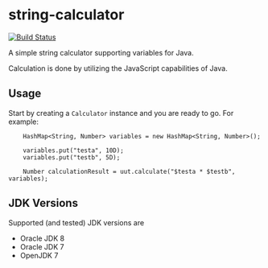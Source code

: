 # string-calculator
[![Build Status](https://travis-ci.org/error418/string-calculator.svg?branch=enhancement%2Ftravis-ci)](https://travis-ci.org/error418/string-calculator)

A simple string calculator supporting variables for Java.

Calculation is done by utilizing the JavaScript capabilities of Java.


## Usage

Start by creating a `Calculator` instance and you are ready to go.
For example:

		HashMap<String, Number> variables = new HashMap<String, Number>();
		
		variables.put("testa", 10D);
		variables.put("testb", 5D);
		
		Number calculationResult = uut.calculate("$testa * $testb", variables);

## JDK Versions

Supported (and tested) JDK versions are

* Oracle JDK 8
* Oracle JDK 7
* OpenJDK 7